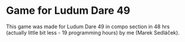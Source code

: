 # Game for Ludum Dare 49

This game was made for Ludum Dare 49 in compo section in 48 hrs (actually little bit less - 19 programming hours) by me (Marek Sedláček).
